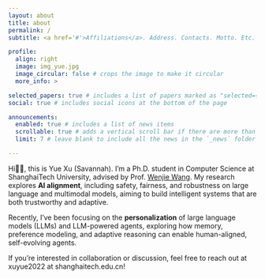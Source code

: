 ```yaml
---
layout: about
title: about
permalink: /
subtitle: <a href='#'>Affiliations</a>. Address. Contacts. Motto. Etc.

profile:
  align: right
  image: img_yue.jpg
  image_circular: false # crops the image to make it circular
  more_info: >

selected_papers: true # includes a list of papers marked as "selected={true}"
social: true # includes social icons at the bottom of the page

announcements:
  enabled: true # includes a list of news items
  scrollable: true # adds a vertical scroll bar if there are more than 3 news items
  limit: 7 # leave blank to include all the news in the `_news` folder

---
```

Hi👋🏻, this is Yue Xu (Savannah).
I’m a Ph.D. student in Computer Science at ShanghaiTech University, advised by Prof. [Wenjie Wang](https://wwj95.github.io/). My research explores **AI alignment**, including safety, fairness, and robustness on large language and multimodal models, aiming to build intelligent systems that are both trustworthy and adaptive.

Recently, I’ve been focusing on the **personalization** of large language models (LLMs) and LLM-powered agents, exploring how memory, preference modeling, and adaptive reasoning can enable human-aligned, self-evolving agents.

If you’re interested in collaboration or discussion, feel free to reach out at xuyue2022 at shanghaitech.edu.cn!
